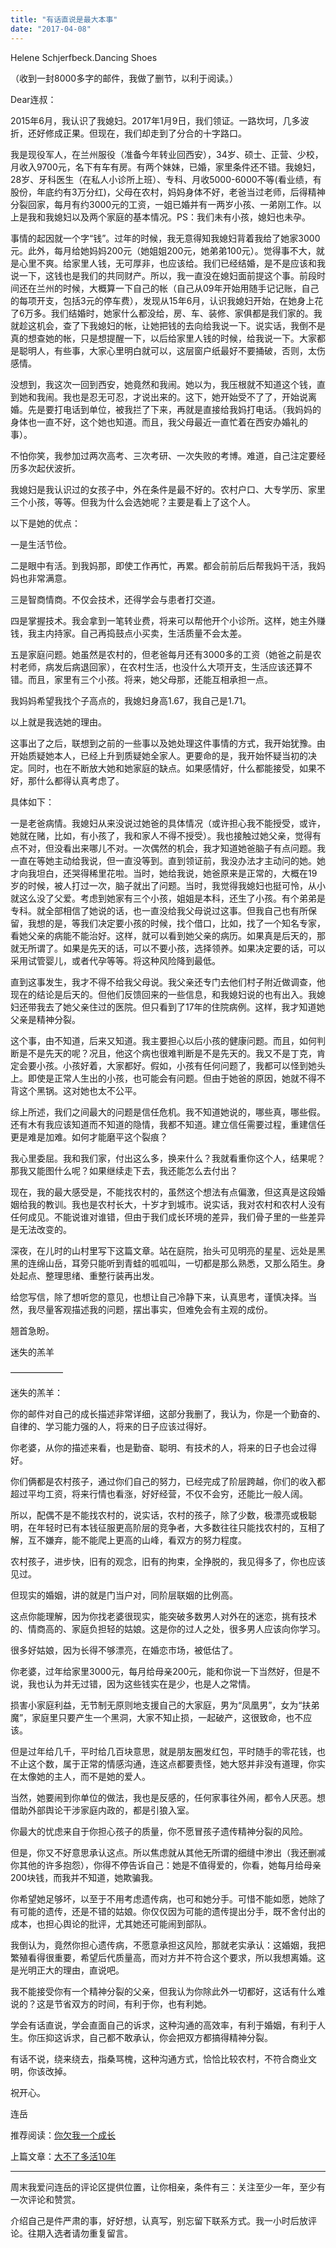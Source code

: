 ```yaml
---
title: "有话直说是最大本事"
date: "2017-04-08"
---
```


Helene Schjerfbeck.Dancing Shoes

（收到一封8000多字的邮件，我做了删节，以利于阅读。）

Dear连叔：

2015年6月，我认识了我媳妇。2017年1月9日，我们领证。一路坎坷，几多波折，还好修成正果。但现在，我们却走到了分合的十字路口。

我是现役军人，在兰州服役（准备今年转业回西安），34岁、硕士、正营、少校，月收入9700元，名下有车有房。有两个妹妹，已婚，家里条件还不错。我媳妇，28岁、牙科医生（在私人小诊所上班）、专科、月收5000-6000不等(看业绩，有股份，年底约有3万分红)，父母在农村，妈妈身体不好，老爸当过老师，后得精神分裂回家，每月有约3000元的工资，一姐已婚并有一两岁小孩、一弟刚工作。以上是我和我媳妇以及两个家庭的基本情况。PS：我们未有小孩，媳妇也未孕。

事情的起因就一个字“钱”。过年的时候，我无意得知我媳妇背着我给了她家3000元。此外，每月给她妈妈200元（她姐姐200元，她弟弟100元）。觉得事不大，就是心里不爽。给家里人钱，无可厚非，也应该给。我们已经结婚，是不是应该和我说一下，这钱也是我们的共同财产。所以，我一直没在媳妇面前提这个事。前段时间还在兰州的时候，大概算一下自己的帐（自己从09年开始用随手记记账，自己的每项开支，包括3元的停车费），发现从15年6月，认识我媳妇开始，在她身上花了6万多。我们结婚时，她家什么都没给，房、车、装修、家俱都是我们家的。我就趁这机会，查了下我媳妇的帐，让她把钱的去向给我说一下。说实话，我倒不是真的想查她的帐，只是想提醒一下，以后给家里人钱的时候，给我说一下。大家都是聪明人，有些事，大家心里明白就可以，这层窗户纸最好不要捅破，否则，太伤感情。

没想到，我这次一回到西安，她竟然和我闹。她以为，我压根就不知道这个钱，直到她和我闹。我也是忍无可忍，才说出来的。这下，她开始受不了了，开始说离婚。先是要打电话到单位，被我拦了下来，再就是直接给我妈打电话。（我妈妈的身体也一直不好，这个她也知道。而且，我父母最近一直忙着在西安办婚礼的事）。

不怕你笑，我参加过两次高考、三次考研、一次失败的考博。难道，自己注定要经历多次起伏波折。

我媳妇是我认识过的女孩子中，外在条件是最不好的。农村户口、大专学历、家里三个小孩，等等。但我为什么会选她呢？主要是看上了这个人。

以下是她的优点：

一是生活节俭。 

二是眼中有活。到我妈那，即使工作再忙，再累。都会前前后后帮我妈干活，我妈妈也非常满意。 

三是智商情商。不仅会技术，还得学会与患者打交道。

四是掌握技术。我会拿到一笔转业费，将来可以帮他开个小诊所。这样，她主外赚钱，我主内持家。自己再捣鼓点小买卖，生活质量不会太差。

五是家庭问题。她虽然是农村的，但老爸每月还有3000多的工资（她爸之前是农村老师，病发后病退回家），在农村生活，也没什么大项开支，生活应该还算不错。而且，家里有三个小孩。将来，她父母那，还能互相承担一点。

我妈妈希望我找个子高点的，我媳妇身高1.67，我自己是1.71。

以上就是我选她的理由。

这事出了之后，联想到之前的一些事以及她处理这件事情的方式，我开始犹豫。由开始质疑她本人，已经上升到质疑她全家人。更要命的是，我开始怀疑当初的决定。同时，也在不断放大她和她家庭的缺点。如果感情好，什么都能接受，如果不好，那什么都得认真考虑了。

具体如下：

一是老爸病情。我媳妇从来没说过她爸的具体情况（或许担心我不能授受，或许，她就在赌，比如，有小孩了，我和家人不得不授受）。我也接触过她父亲，觉得有点不对，但没看出来哪儿不对。一次偶然的机会，我才知道她爸脑子有点问题。我一直在等她主动给我说，但一直没等到。直到领证前，我没办法才主动问的她。她才向我坦白，还哭得稀里花啦。当时，她给我说，她爸原来是正常的，大概在19岁的时候，被人打过一次，脑子就出了问题。当时，我觉得我媳妇也挺可怜，从小就这么没了父爱。考虑到她家有三个小孩，姐姐是本科，还生了小孩。有个弟弟是专科。就全部相信了她说的话，也一直没给我父母说过这事。但我自己也有所保留，我想的是，等我们决定要小孩的时候，找个借口，比如，找了一个知名专家，看她父亲的病能不能治好。这样，就可以看到她父亲的病历。如果真是后天的，那就无所谓了。如果是先天的话，可以不要小孩，选择领养。如果决定要的话，可以采用试管婴儿，或者代孕等等。将这种风险降到最低。

直到这事发生，我才不得不给我父母说。我父亲还专门去他们村子附近做调查，他现在的结论是后天的。但他们反馈回来的一些信息，和我媳妇说的也有出入。我媳妇还带我去了她父亲住过的医院。但只看到了17年的住院病例。这样，我才知道她父亲是精神分裂。

这个事，由不知道，后来又知道。我主要担心以后小孩的健康问题。而且，如何判断是不是先天的呢？况且，他这个病也很难判断是不是先天的。我又不是丁克，肯定会要小孩。小孩好着，大家都好。假如，小孩有任何问题了，我都可以怪到她头上。即使是正常人生出的小孩，也可能会有问题。但由于她爸的原因，她就不得不背这个黑锅。这对她也太不公平。

综上所述，我们之间最大的问题是信任危机。我不知道她说的，哪些真，哪些假。还有木有我应该知道而不知道的隐情，我都不知道。建立信任需要过程，重建信任更是难是加难。如何才能磨平这个裂痕？

我心里委屈。我和我们家，付出这么多，换来什么？我就看重你这个人，结果呢？那我又能图什么呢？如果继续走下去，我还能怎么去付出？

现在，我的最大感受是，不能找农村的，虽然这个想法有点偏激，但这真是这段婚姻给我的教训。我也是农村长大，十岁才到城市。说实话，我对农村和农村人没有任何成见。不能说谁对谁错，但由于我们成长环境的差异，我们骨子里的一些差异是无法改变的。

深夜，在儿时的山村里写下这篇文章。站在庭院，抬头可见明亮的星星、远处是黑黑的连绵山岳，耳旁只能听到青蛙的呱呱叫，一切都是那么熟悉，又那么陌生。身处起点、整理思绪、重整行装再出发。

给您写信，除了想听您的意见，也想让自己冷静下来，认真思考，谨慎决择。当然，我尽量客观描述我的问题，摆出事实，但难免会有主观的成份。

翘首急盼。

迷失的羔羊

——————

迷失的羔羊：

你的邮件对自己的成长描述非常详细，这部分我删了，我认为，你是一个勤奋的、自律的、学习能力强的人，将来的日子应该过得好。

你老婆，从你的描述来看，也是勤奋、聪明、有技术的人，将来的日子也会过得好。

你们俩都是农村孩子，通过你们自己的努力，已经完成了阶层跨越，你们的收入都超过平均工资，将来行情也看涨，好好经营，不仅不会穷，还能比一般人阔。

所以，配偶不是不能找农村的，说实话，农村的孩子，除了少数，极漂亮或极聪明，在年轻时已有本钱征服更高阶层的竞争者，大多数往往只能找农村的，互相了解，互不嫌弃，能不能爬上更高的山峰，看双方的努力程度。

农村孩子，进步快，旧有的观念，旧有的拘束，全挣脱的，我见得多了，你也应该见过。

但现实的婚姻，讲的就是门当户对，同阶层联姻的比例高。

这点你能理解，因为你找老婆很现实，能突破多数男人对外在的迷恋，挑有技术的、情商高的、家庭负担轻的姑娘。这是你的过人之处，很多男人应该向你学习。

很多好姑娘，因为长得不够漂亮，在婚恋市场，被低估了。

你老婆，过年给家里3000元，每月给母亲200元，能和你说一下当然好，但是不说，我也认为并无过错，因为这些钱实在是少，也是人之常情。

损害小家庭利益，无节制无原则地支援自己的大家庭，男为“凤凰男”，女为“扶弟魔”，家庭里只要产生一个黑洞，大家不知止损，一起破产，这很致命，也不应该。

但是过年给几千，平时给几百块意思，就是朋友圈发红包，平时随手的零花钱，也不止这个数，属于正常的情感沟通，连这点都要责怪，她大怒并非没有道理，你实在太像她的主人，而不是她的爱人。

当然，她要闹到你单位的做法，我也是反感的，任何家事往外闹，都令人厌恶。想借助外部舆论干涉家庭内政的，都是引狼入室。

你最大的忧虑来自于你担心孩子的质量，你不愿冒孩子遗传精神分裂的风险。

但是，你又不好意思承认这点。所以焦虑就从其他无所谓的细缝中渗出（我还删减你其他的许多抱怨），你得不停告诉自己：她是不值得爱的，你看，她每月给母亲200块钱，而我并不知道，她欺骗我。

你希望她足够坏，以至于不用考虑遗传病，也可和她分手。可惜不能如愿，她除了有可能的遗传，还是不错的姑娘。你仅仅因为可能的遗传提出分手，既不舍付出的成本，也担心舆论的批评，尤其她还可能闹到部队。

我倒认为，竟然你担心遗传病，不愿意承担这风险，那就老实承认：这婚姻，我把繁殖看得很重要，希望后代质量高，而对方并不符合这个要求，所以我想离婚。这是光明正大的理由，直说吧。

我不能接受你有一个精神分裂的父亲，但我认为你除此外一切都好，这话有什么难说的？这是节省双方的时间，有利于你，也有利她。

学会有话直说，学会直面自己的诉求，这种沟通的高效率，有利于婚姻，有利于人生。你压抑这诉求，自己都不敢承认，你会把双方都搞得精神分裂。

有话不说，绕来绕去，指桑骂槐，这种沟通方式，恰恰比较农村，不符合商业文明，你该改掉。

祝开心。

连岳

推荐阅读：[你欠我一个成长](http://mp.weixin.qq.com/s?__biz=MjM5NDU0Mjk2MQ==&mid=2651622857&idx=1&sn=4e767fc8c5d3f8f96dc6a47d1eb0fd7f&chksm=bd7e09d78a0980c17582e27f0052f1f607148f0d39174527316ce47d9c4f443a2f4208200c7c&scene=21#wechat_redirect)  

上篇文章：[大不了多活10年](http://mp.weixin.qq.com/s?__biz=MjM5NDU0Mjk2MQ==&mid=2651622927&idx=1&sn=cde7735257367a8cc615dfdcc15f8c87&chksm=bd7e0a118a098307db19a85bc7e56b9967b1dcb778f4bba1b509c7070b4cc666417ef61b3366&scene=21#wechat_redirect)

* * *

周末我爱问连岳的评论区提供位置，让你相亲，条件有三：关注至少一年，至少有一次评论和赞赏。

介绍自己是件严肃的事，好好想，认真写，别忘留下联系方式。我一小时后放评论。往期入选者请勿重复留言。

